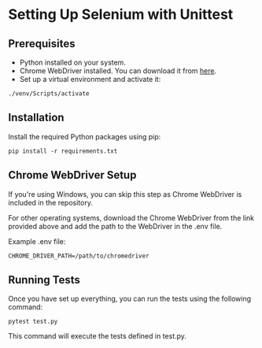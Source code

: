 # Setting Up Selenium with Unittest

## Prerequisites

- Python installed on your system.
- Chrome WebDriver installed. You can download it from [here](https://googlechromelabs.github.io/chrome-for-testing/#stable).
- Set up a virtual environment and activate it:

```
./venv/Scripts/activate
```

## Installation

Install the required Python packages using pip:

```
pip install -r requirements.txt
```

## Chrome WebDriver Setup

If you're using Windows, you can skip this step as Chrome WebDriver is included in the repository.

For other operating systems, download the Chrome WebDriver from the link provided above and add the path to the WebDriver in the .env file.

Example .env file:

```
CHROME_DRIVER_PATH=/path/to/chromedriver
```

## Running Tests

Once you have set up everything, you can run the tests using the following command:

```
pytest test.py
```

This command will execute the tests defined in test.py.